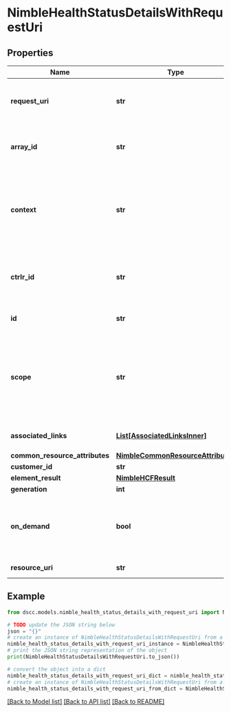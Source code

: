 # NimbleHealthStatusDetailsWithRequestUri


## Properties

Name | Type | Description | Notes
------------ | ------------- | ------------- | -------------
**request_uri** | **str** | requestUri for detailed health status object | [optional] 
**array_id** | **str** | Identifier of the array to which this result belongs. | [optional] 
**context** | **str** | Context for aggregating health check results. Possible values: &#39;all&#39;, &#39;failover&#39;, &#39;sw_update&#39;. | [optional] 
**ctrlr_id** | **str** | Identifier of the controller to which this result belongs. | [optional] 
**id** | **str** | Identifier for the health check. | [optional] 
**scope** | **str** | Scope at which the health check is to be run.Possible values: &#39;controller&#39;, &#39;array&#39;, &#39;group&#39;. | [optional] 
**associated_links** | [**List[AssociatedLinksInner]**](AssociatedLinksInner.md) | Associated Links Details | [optional] 
**common_resource_attributes** | [**NimbleCommonResourceAttributes**](NimbleCommonResourceAttributes.md) |  | [optional] 
**customer_id** | **str** | customerId | [optional] 
**element_result** | [**NimbleHCFResult**](NimbleHCFResult.md) |  | [optional] 
**generation** | **int** | generation | [optional] 
**on_demand** | **bool** | Flag to indicate running the health checks and then report results. | [optional] 
**resource_uri** | **str** | Link to the object URI | [optional] 

## Example

```python
from dscc.models.nimble_health_status_details_with_request_uri import NimbleHealthStatusDetailsWithRequestUri

# TODO update the JSON string below
json = "{}"
# create an instance of NimbleHealthStatusDetailsWithRequestUri from a JSON string
nimble_health_status_details_with_request_uri_instance = NimbleHealthStatusDetailsWithRequestUri.from_json(json)
# print the JSON string representation of the object
print(NimbleHealthStatusDetailsWithRequestUri.to_json())

# convert the object into a dict
nimble_health_status_details_with_request_uri_dict = nimble_health_status_details_with_request_uri_instance.to_dict()
# create an instance of NimbleHealthStatusDetailsWithRequestUri from a dict
nimble_health_status_details_with_request_uri_from_dict = NimbleHealthStatusDetailsWithRequestUri.from_dict(nimble_health_status_details_with_request_uri_dict)
```
[[Back to Model list]](../README.md#documentation-for-models) [[Back to API list]](../README.md#documentation-for-api-endpoints) [[Back to README]](../README.md)



